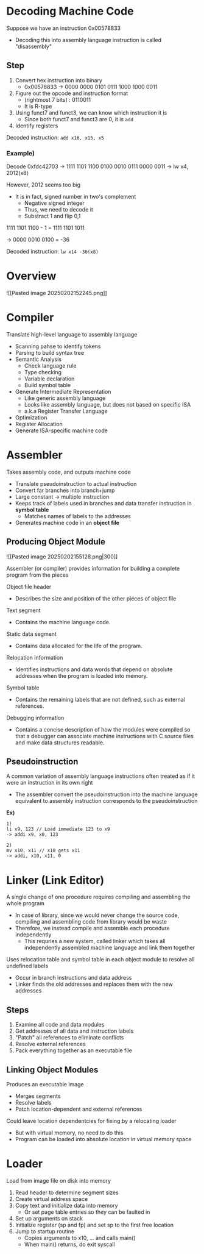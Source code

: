 # Decoding Machine Code
Suppose we have an instruction 0x00578833
- Decoding this into assembly language instruction is called "disassembly"

## Step
1. Convert hex instruction into binary
	- 0x00578833 $\to$ 0000 0000 0101 0111 1000 1000 0011 
2. Figure out the opcode and instruction format
	- (rightmost 7 bits) : 0110011
	- It is R-type
3. Using funct7 and funct3, we can know which instruction it is
	- Since both funct7 and funct3 are 0, it is `add`
4. Identify registers

Decoded instruction: `add x16, x15, x5`

### Example) 
Decode 0xfdc42703
	$\to$ 1111 1101 1100 0100 0010 0111 0000 0011
	$\to$ lw x4, 2012(x8)

However, 2012 seems too big
- It is in fact, signed number in two's complement
	- Negative signed integer
	- Thus, we need to decode it
	- Substract 1 and flip 0,1

1111 1101 1100 - 1 = 1111 1101 1011

$\to$ 0000 0010 0100 = -36

Decoded instruction: `lw x14 -36(x8)`

# Overview
![[Pasted image 20250202152245.png]]
# Compiler
Translate high-level language to assembly language
- Scanning pahse to identify tokens
- Parsing to build syntax tree
- Semantic Analysis
	- Check language rule
	- Type checking
	- Variable declaration
	- Build symbol table
- Generate Intermediate Representation
	- Like generic assembly language
	- Looks like assembly language, but does not based on specific ISA
	- a.k.a Register Transfer Language
- Optimization
- Register Allocation
- Generate ISA-specific machine code

# Assembler
Takes assembly code, and outputs machine code
- Translate pseudoinstruction to actual instruction
- Convert far branches into branch+jump
- Large constant $\to$ multiple instruction
- Keeps track of labels used in branches and data transfer instruction in **symbol table**
	- Matches names of labels to the addresses
- Generates machine code in an **object file**

## Producing Object Module
![[Pasted image 20250202155128.png|300]]

Assembler (or compiler) provides information for building a complete program from the pieces

Object file header 
- Describes the size and position of the other pieces of object file

Text segment
- Contains the machine language code. 

Static data segment 
- Contains data allocated for the life of the program.

Relocation information 
- Identifies instructions and data words that depend on absolute addresses when the program is loaded into memory.

Symbol table 
- Contains the remaining labels that are not defined, such as external references. 

Debugging information
- Contains a concise description of how the modules were compiled so that a debugger can associate machine instructions with C source files and make data structures readable.

## Pseudoinstruction
A common variation of assembly language instructions often treated as if it were an instruction in its own right
- The assembler convert the pseudoinstruction into the machine language equivalent to assembly instruction corresponds to the pseudoinstruction

**Ex)**
``` 
1)
li x9, 123 // Load immediate 123 to x9
-> addi x9, x0, 123

2)
mv x10, x11 // x10 gets x11
-> addi, x10, x11, 0
```

# Linker (Link Editor)
A single change of one procedure requires compiling and assembling the whole program
- In case of library, since we would never change the source code, compiling and assembling code from library would be waste
- Therefore, we instead compile and assemble each procedure independently
	- This requries a new system, called linker which takes all independently assembled machine language and link them together

Uses relocation table and symbol table in each object module to resolve all undefined labels
- Occur in branch instructions and data address
- Linker finds the old addresses and replaces them with the new addresses

## Steps
1. Examine all code and data modules
2. Get addresses of all data and instruction labels
3. "Patch" all references to eliminate conflicts
4. Resolve external references
5. Pack everything together as an executable file

## Linking Object Modules
Produces an executable image
- Merges segments
- Resolve labels
- Patch location-dependent and external references

Could leave location dependentcies for fixing by a relocating loader
- But with virtual memory, no need to do this
- Program can be loaded into absolute location in virtual memory space

# Loader
Load from image file on disk into memory
1. Read header to determine segment sizes
2. Create virtual address space
3. Copy text and initialize data into memory
	- Or set page table entries so they can be faulted in
4. Set up arguments on stack
5. Initialize register (sp and fp) and set sp to the first free location
6. Jump to startup routine
	- Copies arguments to x10,  ... and calls main()
	- When main() returns, do exit syscall
